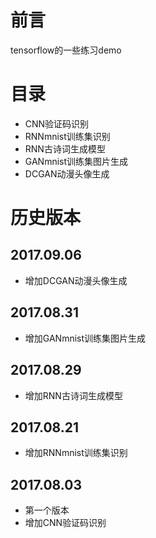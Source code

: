 # 前言
tensorflow的一些练习demo
# 目录
* CNN验证码识别
* RNNmnist训练集识别
* RNN古诗词生成模型
* GANmnist训练集图片生成
* DCGAN动漫头像生成

# 历史版本
## 2017.09.06
* 增加DCGAN动漫头像生成

## 2017.08.31
* 增加GANmnist训练集图片生成

## 2017.08.29
* 增加RNN古诗词生成模型

## 2017.08.21
* 增加RNNmnist训练集识别

## 2017.08.03
* 第一个版本
* 增加CNN验证码识别
